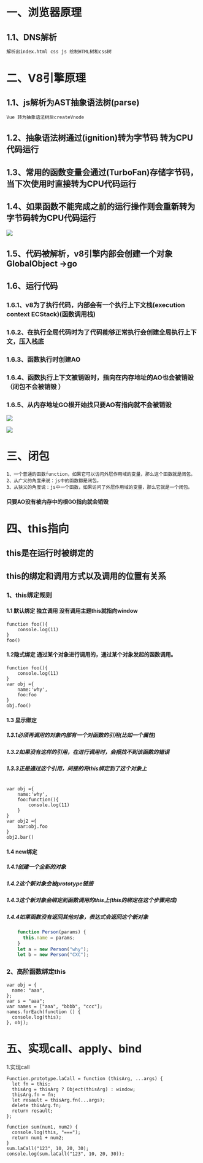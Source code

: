 # 一、浏览器原理

## 1.1、DNS解析

```tex
解析出index.html css js 绘制HTML树和css树
```

# 二、V8引擎原理

## 1.1、js解析为AST抽象语法树(parse)

```tex
Vue 转为抽象语法树后createVnode
```

## 1.2、抽象语法树通过(ignition)转为字节码 转为CPU代码运行

## 1.3、常用的函数变量会通过(TurboFan)存储字节码，当下次使用时直接转为CPU代码运行

## 1.4、如果函数不能完成之前的运行操作则会重新转为字节码转为CPU代码运行

![](E:\practiceProject\javascriptsenior\images\V8.png)

## 1.5、代码被解析，v8引擎内部会创建一个对象GlobalObject ->go

## 1.6、运行代码

### 1.6.1、v8为了执行代码，内部会有一个执行上下文栈(execution context ECStack)(函数调用栈)

### 1.6.2、在执行全局代码时为了代码能够正常执行会创建全局执行上下文，压入栈底

### 1.6.3、函数执行时创建AO

### 1.6.4、函数执行上下文被销毁时，指向在内存地址的AO也会被销毁（闭包不会被销毁 ）

### 1.6.5、从内存地址GO根开始找只要AO有指向就不会被销毁

![](E:\practiceProject\javascriptsenior\images\stack.png)

![](E:\practiceProject\javascriptsenior\images\stack2.png)

# 三、闭包

```
1、一个普通的函数function，如果它可以访问外层作用域的变量，那么这个函数就是闭包。
2、从广义的角度来说：js中的函数都是闭包。
3、从狭义的角度说：js中一个函数，如果访问了外层作用域的变量，那么它就是一个闭包。
```

#### 只要AO没有被内存中的根GO指向就会销毁

# 四、this指向

## this是在运行时被绑定的

## this的绑定和调用方式以及调用的位置有关系

### 1、this绑定规则

#### 1.1  默认绑定 独立调用  没有调用主题this就指向window

```JS
function foo(){
    console.log(11)
}
foo()
```

#### 1.2隐式绑定 通过某个对象进行调用的，通过某个对象发起的函数调用。

```JS
function foo(){
    console.log(11)
}
var obj ={
    name:'why',
    foo:foo
}
obj.foo()
```

#### 1.3  显示绑定 

##### 1.3.1必须再调用的对象内部有一个对函数的引用(比如一个属性)

##### 1.3.2如果没有这样的引用，在进行调用时，会报找不到该函数的错误

##### 1.3.3正是通过这个引用，间接的将this绑定到了这个对象上

```JS

var obj ={
    name:'why',
    foo:function(){
    	console.log(11)
	}
}
var obj2 ={
    bar:obj.foo
}
obj2.bar()
```

#### 1.4 new绑定

##### 1.4.1创建一个全新的对象

##### 1.4.2这个新对象会被prototype链接

##### 1.4.3这个新对象会绑定到函数调用的this上(this的绑定在这个步骤完成)

##### 1.4.4如果函数没有返回其他对象，表达式会返回这个新对象

```js
    function Person(params) {
      this.name = params;
    }
    let a = new Person("why");
    let b = new Person("CXC");
```

### 2、高阶函数绑定this

```JS
var obj = {
  name: "aaa",
};
var s = "aaa";
var names = ["aaa", "bbbb", "ccc"];
names.forEach(function () {
  console.log(this);
}, obj);
```

# 五、实现call、apply、bind

1.实现call

```JS
Function.prototype.laCall = function (thisArg, ...args) {
  let fn = this;
  thisArg = thisArg ? Object(thisArg) : window;
  thisArg.fn = fn;
  let resault = thisArg.fn(...args);
  delete thisArg.fn;
  return resault;
};

function sum(num1, num2) {
  console.log(this, "===");
  return num1 + num2;
}
sum.laCall("123", 10, 20, 30);
console.log(sum.laCall("123", 10, 20, 30));
```

